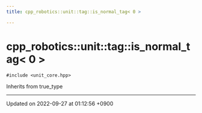 ```yaml
---
title: cpp_robotics::unit::tag::is_normal_tag< 0 >

---
```


# cpp_robotics::unit::tag::is_normal_tag< 0 >






`#include <unit_core.hpp>`

Inherits from true_type

-------------------------------

Updated on 2022-09-27 at 01:12:56 +0900